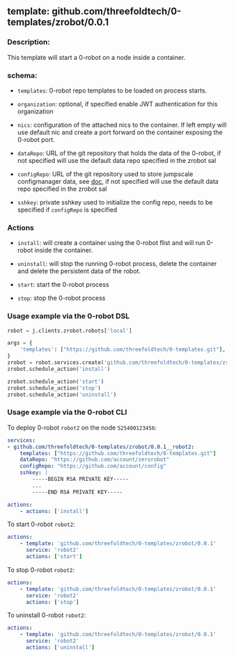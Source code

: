 ## template: github.com/threefoldtech/0-templates/zrobot/0.0.1

### Description:

This template will start a 0-robot on a node inside a container. 

### schema:

- `templates`: 0-robot repo templates to be loaded on process starts.

- `organization`: optional, if specified enable JWT authentication for this organization

- `nics`: configuration of the attached nics to the container. If left empty will use default nic and create a port forward on the container exposing the 0-robot port.

- `dataRepo`: URL of the git repository that holds the data of the 0-robot, if not specified will use the default data repo specified in the zrobot sal

- `configRepo`: URL of the git repository used to store jumpscale configmanager data, see [doc](https://github.com/Jumpscale/core9/blob/master/docs/config/configmanager.md), if not specified will use the default data repo specified in the zrobot sal

- `sshkey`: private sshkey used to initialize the config repo, needs to be specified if `configRepo` is specified 

### Actions

- `install`: will create a container using the 0-robot flist and will run 0-robot inside the container.

- `uninstall`: will stop the running 0-robot process, delete the container and delete the persistent data of the robot.

- `start`: start the 0-robot process

- `stop`: stop the 0-robot process


### Usage example via the 0-robot DSL

```python
robot = j.clients.zrobot.robots['local']

args = {
    'templates': ["https://github.com/threefoldtech/0-templates.git"],
}
zrobot = robot.services.create('github.com/threefoldtech/0-templates/zrobot/0.0.1', 'zrobot', data=args)
zrobot.schedule_action('install')

zrobot.schedule_action('start')
zrobot.schedule_action('stop')
zrobot.schedule_action('uninstall')
```

### Usage example via the 0-robot CLI

To deploy 0-robot `robot2` on the node `525400123456`:

```yaml
services:
- github.com/threefoldtech/0-templates/zrobot/0.0.1__robot2:
    templates: ["https://github.com/threefoldtech/0-templates.git"]
    dataRepo: "https://github.com/account/zerorobot"
    configRepo: "https://github.com/account/config"
    sshkey: |
        -----BEGIN RSA PRIVATE KEY-----
        ...
        -----END RSA PRIVATE KEY-----

actions:
    - actions: ['install']

```

To start 0-robot `robot2`:

```yaml
actions:
    - template: 'github.com/threefoldtech/0-templates/zrobot/0.0.1'
      service: 'robot2'
      actions: ['start']
```

To stop 0-robot `robot2`:

```yaml
actions:
    - template: 'github.com/threefoldtech/0-templates/zrobot/0.0.1'
      service: 'robot2'
      actions: ['stop']

```

To uninstall 0-robot `robot2`:

```yaml
actions:
    - template: 'github.com/threefoldtech/0-templates/zrobot/0.0.1'
      service: 'robot2'
      actions: ['uninstall']

```

